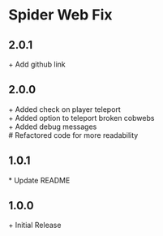 # Spider Web Fix

## 2.0.1

\+ Add github link<br>

## 2.0.0

\+ Added check on player teleport<br>
\+ Added option to teleport broken cobwebs<br>
\+ Added debug messages<br>
\# Refactored code for more readability<br>

## 1.0.1

\* Update README<br>

## 1.0.0

\+ Initial Release<br>